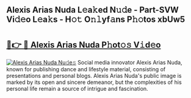 ## Alexis Arias Nuda L𝚎a𝚔ed N𝚞𝚍e - Part-SVW Vi𝚍𝚎o L𝚎a𝚔s - H𝚘𝚝 O𝚗𝚕yf𝚊ns P𝚑𝚘tos xbUw5

# <h2><a href="http://kf1jeq.oniu.top/?m=Alexis+Arias+Nuda">🔗👉 🔴 Alexis Arias Nuda P𝚑ot𝚘𝚜 V𝚒d𝚎o</a></h2>

[![Alexis Arias Nuda Nu𝚍e𝚜](https://i.imgur.com/0qMVB7G.gif)](http://kf1jeq.oniu.top/?m=Alexis+Arias+Nuda)
Social media innovator Alexis Arias Nuda, known for publishing dance and lifestyle material, consisting of presentations and personal blogs. Alexis Arias Nuda's public image is marked by its open and sincere demeanor, but the complexities of his personal life remain a source of intrigue and fascination.  
